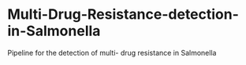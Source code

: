 # Multi-Drug-Resistance-detection-in-Salmonella
Pipeline for the detection of multi- drug resistance in Salmonella 
